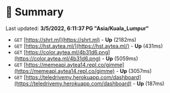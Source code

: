 # 📖 Summary
Last updated: **3/5/2022, 6:11:37 PG "Asia/Kuala_Lumpur"**

- `GET` [https://shrt.ml](https://shrt.ml) - **Up** (2182ms)
- `GET` [https://hst.aytea.ml/](https://hst.aytea.ml/) - **Up** (431ms)
- `GET` [https://color.aytea.ml/4b31d6.png](https://color.aytea.ml/4b31d6.png) - **Up** (5059ms)
- `GET` [https://memeapi.aytea14.repl.co/gimme](https://memeapi.aytea14.repl.co/gimme) - **Up** (3057ms)
- `GET` [https://teledrivemy.herokuapp.com/dashboard](https://teledrivemy.herokuapp.com/dashboard) - **Up** (187ms)
